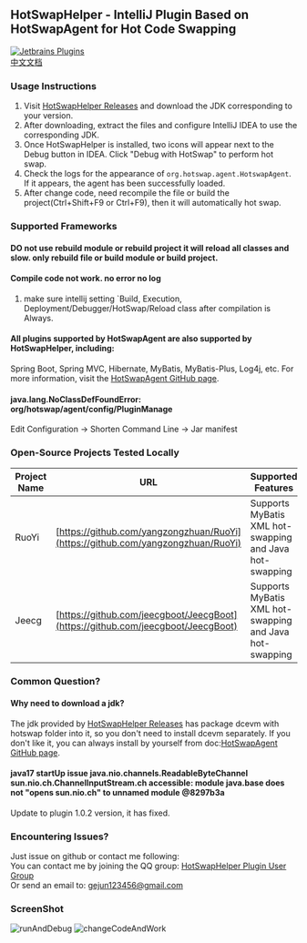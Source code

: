 ## HotSwapHelper - IntelliJ Plugin Based on HotSwapAgent for Hot Code Swapping

[![Jetbrains Plugins](https://img.shields.io/jetbrains/plugin/v/25171-a8translate.svg)][plugin]  
[中文文档](https://github.com/gejun123456/HotSwapHelper/blob/master/README_CN.md)
### Usage Instructions

1. Visit [HotSwapHelper Releases](https://github.com/gejun123456/HotSwapHelper/releases) and download the JDK corresponding to your version.
2. After downloading, extract the files and configure IntelliJ IDEA to use the corresponding JDK.
3. Once HotSwapHelper is installed, two icons will appear next to the Debug button in IDEA. Click "Debug with HotSwap" to perform hot swap.
4. Check the logs for the appearance of `org.hotswap.agent.HotswapAgent`. If it appears, the agent has been successfully loaded.
5. After change code, need recompile the file or build the project(Ctrl+Shift+F9 or Ctrl+F9), then it will automatically hot swap.

### Supported Frameworks

#### DO not use rebuild module or rebuild project it will reload all classes and slow. only rebuild file or build module or build project.

#### Compile code not work. no error no log

1. make sure intellij setting `Build, Execution, Deployment/Debugger/HotSwap/Reload class after compilation is Always.

#### All plugins supported by HotSwapAgent are also supported by HotSwapHelper, including:
Spring Boot, Spring MVC, Hibernate, MyBatis, MyBatis-Plus, Log4j, etc. For more information, visit the [HotSwapAgent GitHub page](https://github.com/HotswapProjects/HotswapAgent).


#### java.lang.NoClassDefFoundError: org/hotswap/agent/config/PluginManage
Edit Configuration -> Shorten Command Line -> Jar manifest

### Open-Source Projects Tested Locally
Project Name | URL | Supported Features | Additional Notes
-----   |---| -----| -----
RuoYi | [https://github.com/yangzongzhuan/RuoYi](https://github.com/yangzongzhuan/RuoYi)  | Supports MyBatis XML hot-swapping and Java hot-swapping |
Jeecg | [https://github.com/jeecgboot/JeecgBoot](https://github.com/jeecgboot/JeecgBoot) | Supports MyBatis XML hot-swapping and Java hot-swapping |


### Common Question?

#### Why need to download a jdk?
The jdk provided by [HotSwapHelper Releases](https://github.com/gejun123456/HotSwapHelper/releases) has package 
dcevm with hotswap folder into it, so you don't need to install dcevm separately.
If you don't like it, you can always install by yourself from doc:[HotSwapAgent GitHub page](https://github.com/HotswapProjects/HotswapAgent).

#### java17 startUp issue java.nio.channels.ReadableByteChannel sun.nio.ch.ChannelInputStream.ch accessible: module java.base does not "opens sun.nio.ch" to unnamed module @8297b3a
Update to plugin 1.0.2 version, it has fixed.

### Encountering Issues?
Just issue on github or contact me following:  
You can contact me by joining the QQ group: [HotSwapHelper Plugin User Group](https://qm.qq.com/q/JQKyhlt4ke)  
Or send an email to: gejun123456@gmail.com  

### ScreenShot
![runAndDebug](https://raw.githubusercontent.com/gejun123456/HotSwapHelper/master/screenShot/DebugWithHotSwap.png)
![changeCodeAndWork](https://raw.githubusercontent.com/gejun123456/HotSwapHelper/master/screenShot/HotSwapHelperChangeCodeWork.gif)

[plugin]: https://plugins.jetbrains.com/plugin/25171
